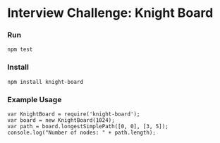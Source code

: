 # Interview Challenge: Knight Board

### Run
	npm test

### Install
	npm install knight-board

### Example Usage
    var KnightBoard = require('knight-board');
    var board = new KnightBoard(1024);
    var path = board.longestSimplePath([0, 0], [3, 5]);
    console.log("Number of nodes: " + path.length);
